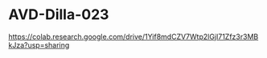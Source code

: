 # AVD-Dilla-023


https://colab.research.google.com/drive/1Yif8mdCZV7Wtp2lGjI71Zfz3r3MBkJza?usp=sharing

